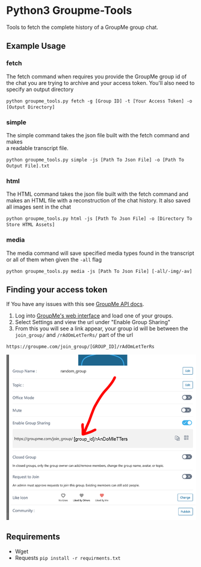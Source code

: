 # Python3 Groupme-Tools
Tools to fetch the complete history of a GroupMe group chat. 

## Example Usage


### fetch 
The fetch command when requires you provide the GroupMe group id of the chat you are 
trying to archive and your access token. You'll also need to specify an output directory
```
python groupme_tools.py fetch -g [Group ID] -t [Your Access Token] -o [Output Directory]
```

### simple
The simple command takes the json file built with the fetch command and makes  
a readable transcript file.
```
python groupme_tools.py simple -js [Path To Json File] -o [Path To Output File].txt
```

### html 
The HTML command takes the json file built with the fetch command and makes an 
HTML file with a reconstruction of the chat history. It also saved all images sent in the chat 

```
python groupme_tools.py html -js [Path To Json File] -o [Directory To Store HTML Assets]
```

### media 
The media command will save specified media types found in the transcript or all of them
when given the `-all` flag

```
python groupme_tools.py media -js [Path To Json File] [-all/-img/-av] 
```

## Finding your access token

If You have any issues with this see [GroupMe API docs](https://dev.groupme.com/docs/v3).

1. Log into [GroupMe's web interface](https://web.groupme.com/groups) and load one of your groups.
2. Select Settings and view the url under "Enable Group Sharing"
3. From this you will see a link appear, your group id will be between the `join_group/` and `/rAdOmLetTerRs/`  part of the url
```
https://groupme.com/join_group/[GROUP_ID]/rAdOmLetTerRs
```
![group_id2](docs/group_id2.png)

## Requirements 
- Wget
- Requests
`pip install -r requirments.txt`

